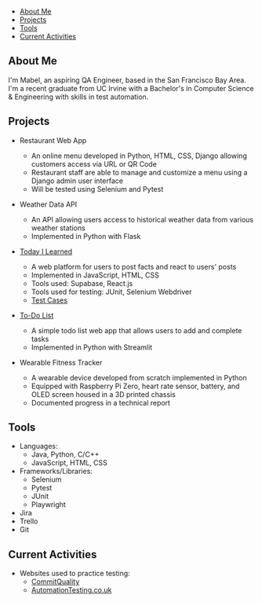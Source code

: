 - [About Me](#about-me)
- [Projects](#projects)
- [Tools](#tools)
- [Current Activities](#current-activities)

## About Me

I'm Mabel, an aspiring QA Engineer, based in the San Francisco Bay Area. I'm a recent graduate from UC Irvine with a Bachelor's in Computer Science & Engineering with skills in test automation.

## Projects

- Restaurant Web App
  - An online menu developed in Python, HTML, CSS, Django allowing customers access via URL or QR Code
  - Restaurant staff are able to manage and customize a menu using a Django admin user interface
  - Will be tested using Selenium and Pytest

- Weather Data API
  - An API allowing users access to historical weather data from various weather stations
  - Implemented in Python with Flask

- [Today I Learned](https://til-jade.vercel.app/)
  - A web platform for users to post facts and react to users' posts
  - Implemented in JavaScript, HTML, CSS
  - Tools used: Supabase, React.js
  - Tools used for testing: JUnit, Selenium Webdriver
  - [Test Cases](https://github.com/book-end/TIL-App-Tests)

- [To-Do List](https://todolist-app.streamlit.app/)
  - A simple todo list web app that allows users to add and complete tasks
  - Implemented in Python with Streamlit

- Wearable Fitness Tracker
  - A wearable device developed from scratch implemented in Python
  - Equipped with Raspberry Pi Zero, heart rate sensor, battery, and OLED screen housed in a 3D printed chassis
  - Documented progress in a technical report

## Tools

- Languages:
  - Java, Python, C/C++
  - JavaScript, HTML, CSS
- Frameworks/Libraries:
  - Selenium
  - Pytest
  - JUnit
  - Playwright
- Jira
- Trello
- Git

## Current Activities

- Websites used to practice testing:
  - [CommitQuality](https://commitquality.com/)
  - [AutomationTesting.co.uk](https://www.automationtesting.co.uk/index.html)
